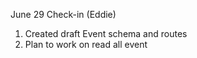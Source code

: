 
June 29 Check-in (Eddie)
1. Created draft Event schema and routes
2. Plan to work on read all event 